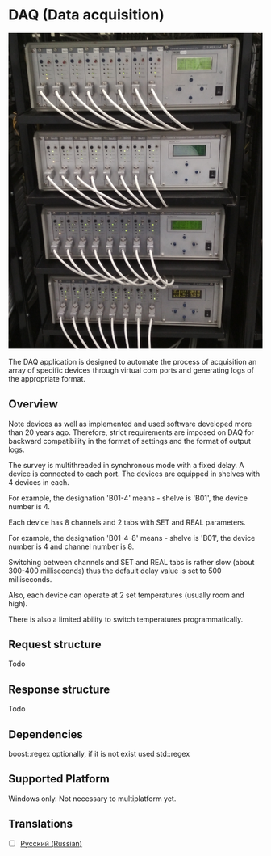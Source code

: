 # DAQ (Data acquisition)
<div align="center">
    <img src="./forReadme/image.jpg" alt="Device" />
  </a>
</div>

The DAQ application is designed to automate the process of acquisition an array of specific devices through virtual com ports and generating logs of the appropriate format.
## Overview
Note devices as well as implemented and used software developed more than 20 years ago.
Therefore, strict requirements are imposed on DAQ for backward compatibility in the format of settings and the format of output logs.

The survey is multithreaded in synchronous mode with a fixed delay.
A device is connected to each port. The devices are equipped in shelves with 4 devices in each.

For example, the designation 'B01-4' means - shelve is 'B01', the device number is 4.

Each device has 8 channels and 2 tabs with SET and REAL parameters.

For example, the designation 'B01-4-8' means - shelve is 'B01', the device number is 4 and channel number is 8.

Switching between channels and SET and REAL tabs is rather slow (about 300-400 milliseconds) thus the default delay value is set to 500 milliseconds.

Also, each device can operate at 2 set temperatures (usually room and high).

There is also a limited ability to switch temperatures programmatically.

## Request structure
Todo

## Response structure
Todo

## Dependencies
boost::regex optionally, if it is not exist used std::regex

## Supported Platform
Windows only. Not necessary to multiplatform yet.

## Translations
- [ ] [Русский (Russian)](./forReadme/ru/readme.md)
